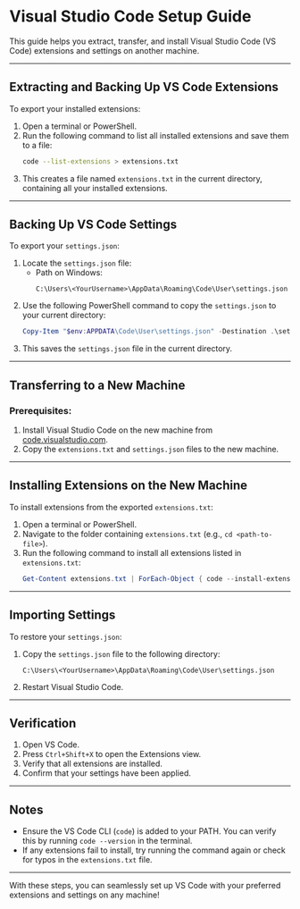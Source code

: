 # Visual Studio Code Setup Guide

This guide helps you extract, transfer, and install Visual Studio Code (VS Code) extensions and settings on another machine.

---

## Extracting and Backing Up VS Code Extensions

To export your installed extensions:

1. Open a terminal or PowerShell.
2. Run the following command to list all installed extensions and save them to a file:
   ```bash
   code --list-extensions > extensions.txt
   ```
3. This creates a file named `extensions.txt` in the current directory, containing all your installed extensions.

---

## Backing Up VS Code Settings

To export your `settings.json`:

1. Locate the `settings.json` file:
   - Path on Windows:
     ```plaintext
     C:\Users\<YourUsername>\AppData\Roaming\Code\User\settings.json
     ```
2. Use the following PowerShell command to copy the `settings.json` to your current directory:
   ```powershell
   Copy-Item "$env:APPDATA\Code\User\settings.json" -Destination .\settings.json
   ```
3. This saves the `settings.json` file in the current directory.

---

## Transferring to a New Machine

### Prerequisites:
1. Install Visual Studio Code on the new machine from [code.visualstudio.com](https://code.visualstudio.com/).
2. Copy the `extensions.txt` and `settings.json` files to the new machine.

---

## Installing Extensions on the New Machine

To install extensions from the exported `extensions.txt`:

1. Open a terminal or PowerShell.
2. Navigate to the folder containing `extensions.txt` (e.g., `cd <path-to-file>`).
3. Run the following command to install all extensions listed in `extensions.txt`:
   ```powershell
   Get-Content extensions.txt | ForEach-Object { code --install-extension $_ }
   ```

---

## Importing Settings

To restore your `settings.json`:

1. Copy the `settings.json` file to the following directory:
   ```plaintext
   C:\Users\<YourUsername>\AppData\Roaming\Code\User\settings.json
   ```
2. Restart Visual Studio Code.

---

## Verification

1. Open VS Code.
2. Press `Ctrl+Shift+X` to open the Extensions view.
3. Verify that all extensions are installed.
4. Confirm that your settings have been applied.

---

## Notes
- Ensure the VS Code CLI (`code`) is added to your PATH. You can verify this by running `code --version` in the terminal.
- If any extensions fail to install, try running the command again or check for typos in the `extensions.txt` file.

---

With these steps, you can seamlessly set up VS Code with your preferred extensions and settings on any machine!

